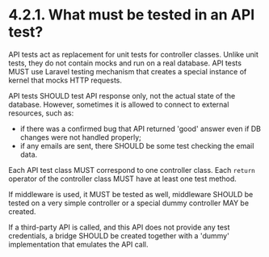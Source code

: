 # 4.2.1. What must be tested in an API test?

API tests act as replacement for unit tests for controller classes. Unlike unit
tests, they do not contain mocks and run on a real database. API tests MUST use
Laravel testing mechanism that creates a special instance of kernel that mocks HTTP requests.
 
API tests SHOULD test API response only, not the actual state of the database.
However, sometimes it is allowed to connect to external resources, such as:
- if there was a confirmed bug that API returned 'good' answer even if DB changes
were not handled properly;
- if any emails are sent, there SHOULD be some test checking the email data.
 
Each API test class MUST correspond to one controller class. Each `return` operator
of the controller class MUST have at least one test method.

If middleware is used, it MUST be tested as well, middleware SHOULD be tested on
a very simple controller or a special dummy controller MAY be created.

If a third-party API is called, and this API does not provide any test credentials,
a bridge SHOULD be created together with a 'dummy' implementation that emulates
the API call.
